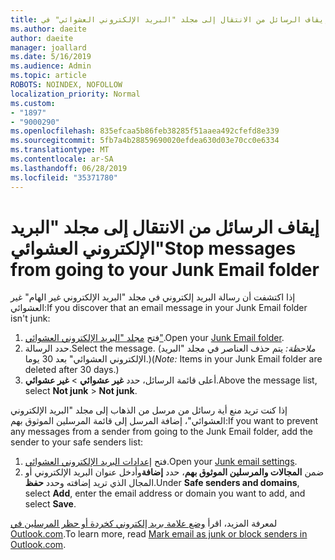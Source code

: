 ```yaml
---
title: إيقاف الرسائل من الانتقال إلى مجلد "البريد الإلكتروني العشوائي" في Outlook.com
ms.author: daeite
author: daeite
manager: joallard
ms.date: 5/16/2019
ms.audience: Admin
ms.topic: article
ROBOTS: NOINDEX, NOFOLLOW
localization_priority: Normal
ms.custom:
- "1897"
- "9000290"
ms.openlocfilehash: 835efcaa5b86feb38285f51aaea492cfefd8e339
ms.sourcegitcommit: 5fb7a4b28859690020efdea630d03e70cc0e6334
ms.translationtype: MT
ms.contentlocale: ar-SA
ms.lasthandoff: 06/28/2019
ms.locfileid: "35371780"
---
```

# <a name="stop-messages-from-going-to-your-junk-email-folder"></a><span data-ttu-id="21a60-102">إيقاف الرسائل من الانتقال إلى مجلد "البريد الإلكتروني العشوائي"</span><span class="sxs-lookup"><span data-stu-id="21a60-102">Stop messages from going to your Junk Email folder</span></span>

<span data-ttu-id="21a60-103">إذا اكتشفت أن رسالة البريد إلكتروني في مجلد "البريد الإلكتروني غير الهام" غير العشوائي:</span><span class="sxs-lookup"><span data-stu-id="21a60-103">If you discover that an email message in your Junk Email folder isn't junk:</span></span>

1. <span data-ttu-id="21a60-104">فتح [مجلد "البريد الإلكتروني العشوائي"](https://outlook.live.com/mail/junkemail).</span><span class="sxs-lookup"><span data-stu-id="21a60-104">Open your [Junk Email folder](https://outlook.live.com/mail/junkemail).</span></span>
1. <span data-ttu-id="21a60-105">حدد الرسالة.</span><span class="sxs-lookup"><span data-stu-id="21a60-105">Select the message.</span></span> <span data-ttu-id="21a60-106">(*ملاحظة:* يتم حذف العناصر في مجلد "البريد الإلكتروني العشوائي" بعد 30 يوما.)</span><span class="sxs-lookup"><span data-stu-id="21a60-106">(*Note:* Items in your Junk Email folder are deleted after 30 days.)</span></span>
1. <span data-ttu-id="21a60-107">أعلى قائمة الرسائل، حدد **غير عشوائي** > **غير عشوائي**.</span><span class="sxs-lookup"><span data-stu-id="21a60-107">Above the message list, select **Not junk** > **Not junk**.</span></span>

<span data-ttu-id="21a60-108">إذا كنت تريد منع أية رسائل من مرسل من الذهاب إلى مجلد "البريد الإلكتروني العشوائي"، إضافة المرسل إلى قائمة المرسلين الموثوق بهم:</span><span class="sxs-lookup"><span data-stu-id="21a60-108">If you want to prevent any messages from a sender from going to the Junk Email folder, add the sender to your safe senders list:</span></span>

1. <span data-ttu-id="21a60-109">فتح [إعدادات البريد الإلكتروني العشوائي](https://go.microsoft.com/fwlink/?linkid=2035804).</span><span class="sxs-lookup"><span data-stu-id="21a60-109">Open your [Junk email settings](https://go.microsoft.com/fwlink/?linkid=2035804).</span></span>
1. <span data-ttu-id="21a60-110">ضمن **المجالات والمرسلين الموثوق بهم**، حدد **إضافة**وأدخل عنوان البريد الإلكتروني أو المجال الذي تريد إضافته وحدد **حفظ**.</span><span class="sxs-lookup"><span data-stu-id="21a60-110">Under **Safe senders and domains**, select **Add**, enter the email address or domain you want to add, and select **Save**.</span></span>

<span data-ttu-id="21a60-111">لمعرفة المزيد، اقرأ [وضع علامة بريد إلكتروني كخردة أو حظر المرسلين في Outlook.com](https://support.office.com/article/a3ece97b-82f8-4a5e-9ac3-e92fa6427ae4).</span><span class="sxs-lookup"><span data-stu-id="21a60-111">To learn more, read [Mark email as junk or block senders in Outlook.com](https://support.office.com/article/a3ece97b-82f8-4a5e-9ac3-e92fa6427ae4).</span></span>
